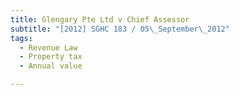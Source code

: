 ```yaml
---
title: Glengary Pte Ltd v Chief Assessor
subtitle: "[2012] SGHC 183 / 05\_September\_2012"
tags:
  - Revenue Law
  - Property tax
  - Annual value

---
```


